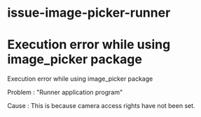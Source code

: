 # issue-image-picker-runner
# Execution error while using image_picker package

Execution error while using image_picker package

Problem : "Runner application program"

Cause : This is because camera access rights have not been set.
